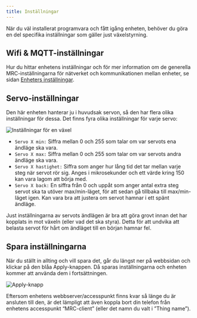 ```yaml
---
title: Inställningar
---
```


När du väl installerat programvara och fått igång enheten, behöver du göra en del specifika inställningar som gäller just växelstyrning.


## Wifi & MQTT-inställningar
Hur du hittar enhetens inställningar och för mer information om de generella MRC-inställningarna för nätverket och kommunikationen mellan enheter, se sidan [Enheters inställningar](intro-wifi).


## Servo-inställningar
Den här enheten hanterar ju i huvudsak servon, så den har flera olika inställningar för dessa. Det finns fyra olika inställningar för varje servo:

![Inställningar för en växel](/img/clients/trn-servosettings.svg)

 - `Servo X min:` Siffra mellan 0 och 255 som talar om var servots ena ändläge ska vara.
 - `Servo X max:` Siffra mellan 0 och 255 som talar om var servots andra ändläge ska vara.
 - `Servo X hastighet:` Siffra som anger hur lång tid det tar mellan varje steg när servot rör sig. Anges i mikrosekunder och ett värde kring 150 kan vara lagom att börja med.
 - `Servo X back:` En siffra från 0 och uppåt som anger antal extra steg servot ska ta utöver max/min-läget, för att sedan gå tillbaka till max/min-läget igen. Kan vara bra att justera om servot hamnar i ett spänt ändläge.

Just inställningarna av servots ändlägen är bra att göra grovt innan det har kopplats in mot växeln (eller vad det ska styra). Detta för att undvika att belasta servot för hårt om ändläget till en början hamnar fel.


## Spara inställningarna
När du ställt in allting och vill spara det, går du längst ner på webbsidan och klickar på den blåa Apply-knappen. Då sparas inställningarna och enheten kommer att använda dem i fortsättningen.

![Apply-knapp](/img/clients/apply-knapp.svg)

Eftersom enhetens webbserver/accesspunkt finns kvar så länge du är ansluten till den, är det lämpligt att även koppla bort din telefon från enhetens accesspunkt “MRC-client” (eller det namn du valt i ”Thing name”).

